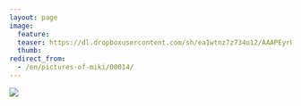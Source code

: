 ```yaml
---
layout: page
image:
  feature:
  teaser: https://dl.dropboxusercontent.com/sh/ea1wtnz7z734o12/AAAPEyrUNM_ZU81NPPzSvEYta/mikin-kuvat/2/IMG20836-245px.jpg
  thumb:
redirect_from:
  - /en/pictures-of-miki/00014/
---
```


[![](https://dl.dropboxusercontent.com/sh/ea1wtnz7z734o12/AAD2NOs1EoXfeKPR-TIvmFiga/mikin-kuvat/2/IMG20836-800px.jpg)](https://dl.dropboxusercontent.com/sh/ea1wtnz7z734o12/AABBfNFqCwtxkb4v9EMFU7-Ma/mikin-kuvat/2/IMG20836.jpg)
